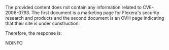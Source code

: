 The provided content does not contain any information related to CVE-2006-0793. The first document is a marketing page for Flexera's security research and products and the second document is an OVH page indicating that their site is under construction.

Therefore, the response is:

NOINFO